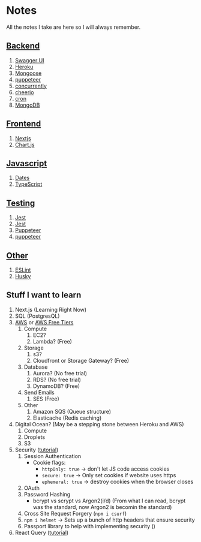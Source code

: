 # Notes

All the notes I take are here so I will always remember.

## [Backend](https://github.com/mhgamboa/notes/tree/main/Backend)

1. [Swagger UI](https://github.com/mhgamboa/notes/blob/main/Backend/swaggerUI.md)
2. [Heroku](https://github.com/mhgamboa/notes/blob/main/Backend/heroku.md)
3. [Mongoose](https://github.com/mhgamboa/notes/blob/main/Backend/mongoose.md)
4. [puppeteer](https://github.com/mhgamboa/notes/blob/main/Backend/puppeteer.md)
5. [concurrently](https://github.com/mhgamboa/notes/blob/main/Backend/concurrently.md)
6. [cheerio](https://github.com/mhgamboa/notes/blob/main/Backend/cheerio.md)
7. [cron](https://github.com/mhgamboa/notes/blob/main/Backend/cron.md)
8. [MongoDB](https://github.com/mhgamboa/notes/blob/main/Backend/mongodb.md)

## [Frontend](https://github.com/mhgamboa/notes/tree/main/Frontend)

1. [Nextjs](https://github.com/mhgamboa/notes/blob/main/Frontend/nextjs.md)
1. [Chart.js](https://github.com/mhgamboa/notes/blob/main/Frontend/chartjs.md)

## [Javascript](https://github.com/mhgamboa/notes/tree/main/Javascript)

1. [Dates](https://github.com/mhgamboa/notes/blob/main/Javascript/dates.md)
2. [TypeScript](https://github.com/mhgamboa/notes/blob/main/Javascript/typescript.md)

## [Testing](https://github.com/mhgamboa/notes/tree/main/Testing)

1. [Jest](https://github.com/mhgamboa/notes/blob/main/testing/jest.md)
2. [Jest](https://github.com/mhgamboa/notes/blob/main/testing/basics.md)
3. [Puppeteer](https://github.com/mhgamboa/notes/blob/main/testing/basics.md)
4. [puppeteer](https://github.com/mhgamboa/notes/blob/main/Backend/puppeteer.md)

## [Other](https://github.com/mhgamboa/notes/tree/main/Other)

1. [ESLint](https://github.com/mhgamboa/notes/blob/main/Other/eslint.md)
1. [Husky](https://github.com/mhgamboa/notes/blob/main/Other/husky.md)

## Stuff I want to learn

1. Next.js (Learning Right Now)
2. SQL (PostgresQL)
3. [AWS](https://aws.amazon.com/pricing/) or [AWS Free Tiers](https://aws.amazon.com/pricing/)
   1. Compute
      1. EC2?
      2. Lambda? (Free)
   1. Storage
      1. s3?
      2. Cloudfront or Storage Gateway? (Free)
   1. Database
      1. Aurora? (No free trial)
      2. RDS? (No free trial)
      3. DynamoDB? (Free)
   1. Send Emails
      1. SES (Free)
   1. Other
      1. Amazon SQS (Queue structure)
      1. Elasticache (Redis caching)
4. Digital Ocean? (May be a stepping stone between Heroku and AWS)
   1. Compute
   2. Droplets
   3. S3
5. Security ([tutorial](https://www.youtube.com/watch?v=F-sFp_AvHc8&t=1007s&disableadblock=1))
   1. Session Authentication
      - Cookie flags:
        - `httpOnly: true` -> don't let JS code access cookies
        - `secure: true` -> Only set cookies if website uses https
        - `ephemeral: true` -> destroy cookies when the browser closes
   2. OAuth
   3. Password Hashing
      - bcrypt vs scrypt vs Argon2(i/d) (From what I can read, bcrypt was the standard, now Argon2 is becomin the standard)
   4. Cross Site Request Forgery (`npm i csurf`)
   5. `npm i helmet` -> Sets up a bunch of http headers that ensure security
   6. Passport library to help with implementing security ()
6. React Query ([tutorial](https://www.youtube.com/watch?v=VtWkSCZX0Ec))
